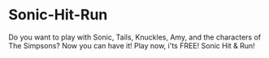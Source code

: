 # Sonic-Hit-Run
Do you want to play with Sonic, Tails, Knuckles, Amy, and the characters of The Simpsons? Now you can have it! Play now, i'ts FREE! Sonic Hit &amp; Run! 
